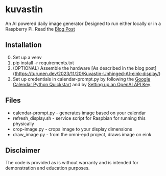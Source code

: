 # kuvastin
 An AI powered daily image generator
 Designed to run either locally or in a Raspberry Pi. Read the [Blog Post](https://turunen.dev/2023/11/20/Kuvastin-Unhinged-AI-eink-display/)

## Installation
0. Set up a venv
1. pip install -r requirements.txt
2. (OPTIONAL) Assemble the hardware [As described in the blog post]((https://turunen.dev/2023/11/20/Kuvastin-Unhinged-AI-eink-display/)
3. Set up credentials in calendar-prompt.py by following the [Google Calendar Python Quickstart](https://developers.google.com/calendar/api/quickstart/python) and by [Setting up an OpenAI API Key](https://platform.openai.com/docs/quickstart?context=python)

## Files
* calendar-prompt.py - generates image based on your calendar
* refresh_display.sh - service script for Raspbian for running this physically
* crop-image.py - crops image to your display dimensions
* draw_image.py - from the omni-epd project, draws image on eink

## Disclaimer
The code is provided as is without warranty and is intended for demonstration and education purposes.
